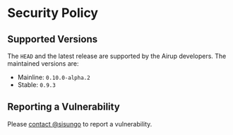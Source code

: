# Security Policy

## Supported Versions
The `HEAD` and the latest release are supported by the Airup developers. The maintained versions are:
 - Mainline: `0.10.0-alpha.2`
 - Stable: `0.9.3`

## Reporting a Vulnerability
Please [contact @sisungo](mailto:sisungo@icloud.com) to report a vulnerability.
